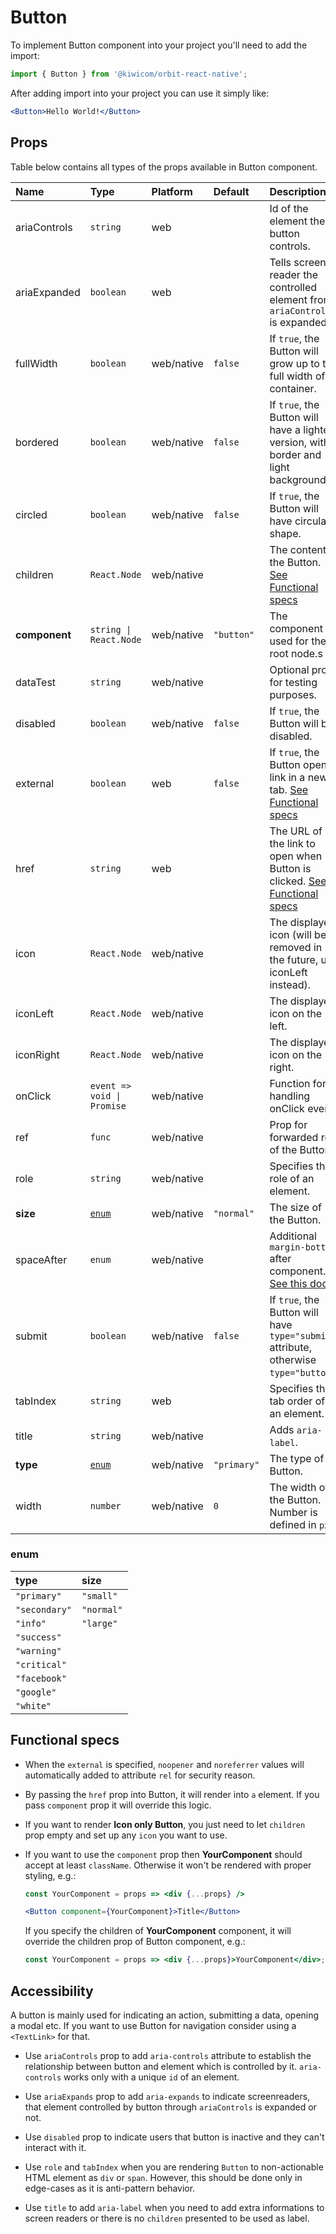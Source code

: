 # Button

To implement Button component into your project you'll need to add the import:

```jsx
import { Button } from '@kiwicom/orbit-react-native';
```

After adding import into your project you can use it simply like:

```jsx
<Button>Hello World!</Button>
```

## Props

Table below contains all types of the props available in Button component.

| Name          | Type                       | Platform   | Default     | Description                                                                                                                                     |
| :------------ | :------------------------- | :--------- | :---------- | :---------------------------------------------------------------------------------------------------------------------------------------------- |
| ariaControls  | `string`                   | web        |             | Id of the element the button controls.                                                                                                          |
| ariaExpanded  | `boolean`                  | web        |             | Tells screen reader the controlled element from `ariaControls` is expanded                                                                      |
| fullWidth     | `boolean`                  | web/native | `false`     | If `true`, the Button will grow up to the full width of its container.                                                                          |
| bordered      | `boolean`                  | web/native | `false`     | If `true`, the Button will have a lighter version, with border and light background.                                                            |
| circled       | `boolean`                  | web/native | `false`     | If `true`, the Button will have circular shape.                                                                                                 |
| children      | `React.Node`               | web/native |             | The content of the Button. [See Functional specs](#functional-specs)                                                                            |
| **component** | `string \| React.Node`     | web/native | `"button"`  | The component used for the root node.s                                                                                                          |
| dataTest      | `string`                   | web/native |             | Optional prop for testing purposes.                                                                                                             |
| disabled      | `boolean`                  | web/native | `false`     | If `true`, the Button will be disabled.                                                                                                         |
| external      | `boolean`                  | web        | `false`     | If `true`, the Button opens link in a new tab. [See Functional specs](#functional-specs)                                                        |
| href          | `string`                   | web        |             | The URL of the link to open when Button is clicked. [See Functional specs](#functional-specs)                                                   |
| icon          | `React.Node`               | web/native |             | The displayed icon (will be removed in the future, use iconLeft instead).                                                                       |
| iconLeft      | `React.Node`               | web/native |             | The displayed icon on the left.                                                                                                                 |
| iconRight     | `React.Node`               | web/native |             | The displayed icon on the right.                                                                                                                |
| onClick       | `event => void \| Promise` | web/native |             | Function for handling onClick event.                                                                                                            |
| ref           | `func`                     | web/native |             | Prop for forwarded ref of the Button.                                                                                                           |
| role          | `string`                   | web/native |             | Specifies the role of an element.                                                                                                               |
| **size**      | [`enum`](#enum)            | web/native | `"normal"`  | The size of the Button.                                                                                                                         |
| spaceAfter    | `enum`                     | web/native |             | Additional `margin-bottom` after component. [See this docs](https://github.com/kiwicom/orbit-components/tree/master/src/common/getSpacingToken) |
| submit        | `boolean`                  | web/native | `false`     | If `true`, the Button will have `type="submit"` attribute, otherwise `type="button"`.                                                           |
| tabIndex      | `string`                   | web        |             | Specifies the tab order of an element.                                                                                                          |
| title         | `string`                   | web/native |             | Adds `aria-label`.                                                                                                                              |
| **type**      | [`enum`](#enum)            | web/native | `"primary"` | The type of Button.                                                                                                                             |
| width         | `number`                   | web/native | `0`         | The width of the Button. Number is defined in `px`.                                                                                             |

### enum

| type          | size       |
| :------------ | :--------- |
| `"primary"`   | `"small"`  |
| `"secondary"` | `"normal"` |
| `"info"`      | `"large"`  |
| `"success"`   |            |
| `"warning"`   |            |
| `"critical"`  |            |
| `"facebook"`  |            |
| `"google"`    |            |
| `"white"`     |            |

## Functional specs

- When the `external` is specified, `noopener` and `noreferrer` values will automatically added to attribute `rel` for security reason.

- By passing the `href` prop into Button, it will render into `a` element. If you pass `component` prop it will override this logic.

- If you want to render **Icon only Button**, you just need to let `children` prop empty and set up any `icon` you want to use.

- If you want to use the `component` prop then **YourComponent** should accept at least `className`. Otherwise it won't be rendered with proper styling, e.g.:

  ```jsx
  const YourComponent = props => <div {...props} />

  <Button component={YourComponent}>Title</Button>
  ```

  If you specify the children of **YourComponent** component, it will override the children prop of Button component, e.g.:

  ```jsx
  const YourComponent = props => <div {...props}>YourComponent</div>;
  ```

## Accessibility

A button is mainly used for indicating an action, submitting a data, opening a modal etc. If you want to use Button for navigation consider using a `<TextLink>` for that.

- Use `ariaControls` prop to add `aria-controls` attribute to establish the relationship between button and element which is controlled by it. `aria-controls` works only with a unique `id` of an element.

- Use `ariaExpands` prop to add `aria-expands` to indicate screenreaders, that element controlled by button through `ariaControls` is expanded or not.

- Use `disabled` prop to indicate users that button is inactive and they can't interact with it.

- Use `role` and `tabIndex` when you are rendering `Button` to non-actionable HTML element as `div` or `span`. However, this should be done only in edge-cases as it is anti-pattern behavior.

- Use `title` to add `aria-label` when you need to add extra informations to screen readers or there is no `children` presented to be used as label.
